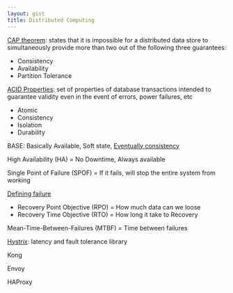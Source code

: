 ```yaml
---
layout: gist
title: Distributed Computing
---
```


<!-- FIXME -->

[CAP theorem](https://en.wikipedia.org/wiki/CAP_theorem): states that it is impossible for a distributed data store to simultaneously provide more than two out of the following three guarantees: 
- Consistency
- Availability
- Partition Tolerance

[ACID Properties](https://en.wikipedia.org/wiki/ACID_(computer_science)): set of properties of database transactions intended to guarantee validity even in the event of errors, power failures, etc
- Atomic
- Consistency
- Isolation
- Durability

BASE: Basically Available, Soft state, [Eventually consistency](https://en.wikipedia.org/wiki/Eventual_consistency)

High Availability (HA) = No Downtime, Always available

Single Point of Failure (SPOF) = If it fails, will stop the entire system from working

[Defining failure](https://blog.fosketts.net/2011/07/06/defining-failure-mttr-mttf-mtbf/)
- Recovery Point Objective (RPO) = How much data can we loose
- Recovery Time Objective (RTO) = How long it take to Recovery

Mean-Time-Between-Failures (MTBF) = Time between failures


[Hystrix](https://github.com/Netflix/Hystrix): latency and fault tolerance library

Kong

Envoy

HAProxy
